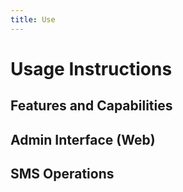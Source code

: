 ```yaml
---
title: Use
---
```


Usage Instructions
==================

Features and Capabilities
------------------

Admin Interface (Web)
------------------

SMS Operations
------------------